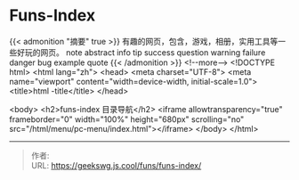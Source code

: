 # Funs-Index

{{&lt; admonition &#34;摘要&#34; true &gt;}}
有趣的网页，包含，游戏，相册，实用工具等一些好玩的网页。
note abstract info tip success question warning failure danger bug example quote
{{&lt; /admonition &gt;}}
&lt;!--more--&gt;
&lt;!DOCTYPE html&gt;
&lt;html lang=&#34;zh&#34;&gt;
&lt;head&gt;
  &lt;meta charset=&#34;UTF-8&#34;&gt;
  &lt;meta name=&#34;viewport&#34; content=&#34;width=device-width, initial-scale=1.0&#34;&gt;
  &lt;title&gt;html -title&lt;/title&gt;
&lt;/head&gt;

&lt;body&gt;
  &lt;h2&gt;funs-index 目录导航&lt;/h2&gt;
  &lt;iframe allowtransparency=&#34;true&#34; frameborder=&#34;0&#34; width=&#34;100%&#34; height=&#34;680px&#34; scrolling=&#34;no&#34; src=&#34;/html/menu/pc-menu/index.html&#34;&gt;&lt;/iframe&gt;
&lt;/body&gt;
&lt;/html&gt;

---

> 作者:   
> URL: https://geekswg.js.cool/funs/funs-index/  

